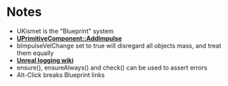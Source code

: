 # Notes

- UKismet is the "Blueprint" system
- **[UPrimitiveComponent::AddImpulse](https://docs.unrealengine.com/4.27/en-US/API/Runtime/Engine/Components/UPrimitiveComponent/AddImpulse/)**
- bImpulseVelChange set to true will disregard all objects mass, and treat them equally
- **[Unreal logging wiki](https://nerivec.github.io/old-ue4-wiki/pages/logs-printing-messages-to-yourself-during-runtime.html)**
- ensure(), ensureAlways() and check() can be used to assert errors
- Alt-Click breaks Blueprint links